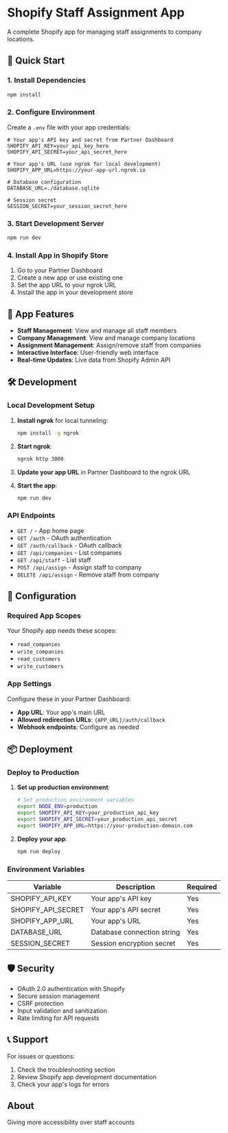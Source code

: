# Shopify Staff Assignment App

A complete Shopify app for managing staff assignments to company locations.

## 🚀 Quick Start

### 1. Install Dependencies

```bash
npm install
```

### 2. Configure Environment

Create a `.env` file with your app credentials:

```env
# Your app's API key and secret from Partner Dashboard
SHOPIFY_API_KEY=your_api_key_here
SHOPIFY_API_SECRET=your_api_secret_here

# Your app's URL (use ngrok for local development)
SHOPIFY_APP_URL=https://your-app-url.ngrok.io

# Database configuration
DATABASE_URL=./database.sqlite

# Session secret
SESSION_SECRET=your_session_secret_here
```

### 3. Start Development Server

```bash
npm run dev
```

### 4. Install App in Shopify Store

1. Go to your Partner Dashboard
2. Create a new app or use existing one
3. Set the app URL to your ngrok URL
4. Install the app in your development store

## 📱 App Features

* **Staff Management**: View and manage all staff members
* **Company Management**: View and manage company locations
* **Assignment Management**: Assign/remove staff from companies
* **Interactive Interface**: User-friendly web interface
* **Real-time Updates**: Live data from Shopify Admin API

## 🛠️ Development

### Local Development Setup

1. **Install ngrok** for local tunneling:
   ```bash
   npm install -g ngrok
   ```

2. **Start ngrok**:
   ```bash
   ngrok http 3000
   ```

3. **Update your app URL** in Partner Dashboard to the ngrok URL

4. **Start the app**:
   ```bash
   npm run dev
   ```

### API Endpoints

* `GET /` - App home page
* `GET /auth` - OAuth authentication
* `GET /auth/callback` - OAuth callback
* `GET /api/companies` - List companies
* `GET /api/staff` - List staff
* `POST /api/assign` - Assign staff to company
* `DELETE /api/assign` - Remove staff from company

## 🔧 Configuration

### Required App Scopes

Your Shopify app needs these scopes:

* `read_companies`
* `write_companies`
* `read_customers`
* `write_customers`

### App Settings

Configure these in your Partner Dashboard:

* **App URL**: Your app's main URL
* **Allowed redirection URLs**: `{APP_URL}/auth/callback`
* **Webhook endpoints**: Configure as needed

## 📦 Deployment

### Deploy to Production

1. **Set up production environment**:
   ```bash
   # Set production environment variables
   export NODE_ENV=production
   export SHOPIFY_API_KEY=your_production_api_key
   export SHOPIFY_API_SECRET=your_production_api_secret
   export SHOPIFY_APP_URL=https://your-production-domain.com
   ```

2. **Deploy your app**:
   ```bash
   npm run deploy
   ```

### Environment Variables

| Variable             | Description                | Required |
| -------------------- | -------------------------- | -------- |
| SHOPIFY_API_KEY     | Your app's API key         | Yes      |
| SHOPIFY_API_SECRET  | Your app's API secret      | Yes      |
| SHOPIFY_APP_URL     | Your app's URL             | Yes      |
| DATABASE_URL        | Database connection string | Yes      |
| SESSION_SECRET      | Session encryption secret  | Yes      |

## 🛡️ Security

* OAuth 2.0 authentication with Shopify
* Secure session management
* CSRF protection
* Input validation and sanitization
* Rate limiting for API requests

## 📞 Support

For issues or questions:

1. Check the troubleshooting section
2. Review Shopify app development documentation
3. Check your app's logs for errors

## About

Giving more accessibility over staff accounts
